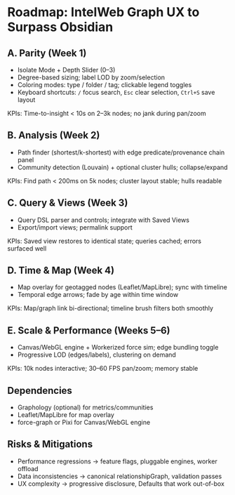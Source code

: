 # Roadmap: IntelWeb Graph UX to Surpass Obsidian

## A. Parity (Week 1)
- Isolate Mode + Depth Slider (0–3)
- Degree-based sizing; label LOD by zoom/selection
- Coloring modes: type / folder / tag; clickable legend toggles
- Keyboard shortcuts: `/` focus search, `Esc` clear selection, `Ctrl+S` save layout

KPIs: Time-to-insight < 10s on 2–3k nodes; no jank during pan/zoom

## B. Analysis (Week 2)
- Path finder (shortest/k-shortest) with edge predicate/provenance chain panel
- Community detection (Louvain) + optional cluster hulls; collapse/expand

KPIs: Find path < 200ms on 5k nodes; cluster layout stable; hulls readable

## C. Query & Views (Week 3)
- Query DSL parser and controls; integrate with Saved Views
- Export/import views; permalink support

KPIs: Saved view restores to identical state; queries cached; errors surfaced well

## D. Time & Map (Week 4)
- Map overlay for geotagged nodes (Leaflet/MapLibre); sync with timeline
- Temporal edge arrows; fade by age within time window

KPIs: Map/graph link bi-directional; timeline brush filters both smoothly

## E. Scale & Performance (Weeks 5–6)
- Canvas/WebGL engine + Workerized force sim; edge bundling toggle
- Progressive LOD (edges/labels), clustering on demand

KPIs: 10k nodes interactive; 30–60 FPS pan/zoom; memory stable

## Dependencies
- Graphology (optional) for metrics/communities
- Leaflet/MapLibre for map overlay
- force-graph or Pixi for Canvas/WebGL engine

## Risks & Mitigations
- Performance regressions → feature flags, pluggable engines, worker offload
- Data inconsistencies → canonical relationshipGraph, validation passes
- UX complexity → progressive disclosure, Defaults that work out-of-box
